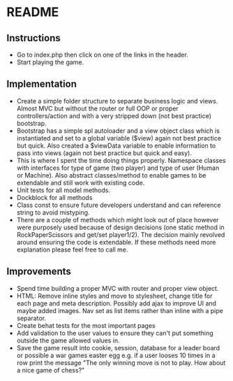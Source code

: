 # README

## Instructions
 - Go to index.php then click on one of the links in the header.
 - Start playing the game.


## Implementation
 - Create a simple folder structure to separate business logic and views. Almost MVC but without the router or full OOP or proper controllers/action and with a very stripped down (not best practice) bootstrap.
 - Bootstrap has a simple spl autoloader and a view object class which is instantiated and set to a global variable ($view) again not best practice but quick. Also created a $viewData variable to enable information to pass into views (again not best practice but quick and easy).
 - This is where I spent the time doing things properly. Namespace classes with interfaces for type of game (two player) and type of user (Human or Machine). Also abstract classes/method to enable games to be extendable and still work with existing code.
 - Unit tests for all model methods. 
 - Dockblock for all methods
 - Class const to ensure future developers understand and can reference string to avoid mistyping.
 - There are a couple of methods which might look out of place however were purposely used because of design decisions (one static method in RockPaperScissors and get/set player1/2). The decision mainly revolved around ensuring the code is extendable. If these methods need more explanation please feel free to call me.


## Improvements
 - Spend time building a proper MVC with router and proper view object.
 - HTML: Remove inline styles and move to stylesheet, change title for each page and meta description. Possibly add ajax to improve UI and maybe added images. Nav set as list items rather than inline with a pipe separator. 
 - Create behat tests for the most important pages
 - Add validation to the user values to ensure they can't put something outside the game allowed values in.
 - Save the game result into cookie, session, database for a leader board or possible a war games easter egg e.g. if a user looses 10 times in a row print the message "The only winning move is not to play. How about a nice game of chess?"